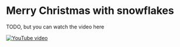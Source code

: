 # Merry Christmas with snowflakes
TODO, but you can watch the video here

[![YouTube video](https://img.youtube.com/vi/9AeIXWsEz6c/0.jpg)](https://www.youtube.com/watch?v=9AeIXWsEz6c)
